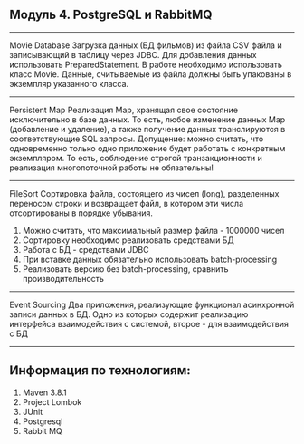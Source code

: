 Модуль 4. PostgreSQL и RabbitMQ
---
---
Movie Database
Загрузка данных (БД фильмов) из файла CSV файла и записывающий в таблицу через  JDBC.
Для добавления данных использовать PreparedStatement.
В работе необходимо использовать класс Movie. Данные, считываемые из файла должны быть упакованы в экземпляр
указанного класса.

---
Persistent Map
Реализация Map, хранящая свое состояние исключительно в базе данных. 
То есть, любое изменение данных Map (добавление и удаление), а также
получение данных транслируются в соответствующие SQL запросы.
Допущение: можно считать, что одновременно только одно приложение будет работать с конкретным экземпляром.
То есть, соблюдение строгой транзакционности и реализация многопоточной работы не обязательны!

---
FileSort
Сортировка файла, состоящего из чисел (long), разделенных переносом строки и возвращает файл,
в котором эти числа отсортированы в порядке убывания.
1. Можно считать, что максимальный размер файла - 1000000 чисел
2. Сортировку необходимо реализовать средствами БД
3. Работа с БД - средствами JDBC
4. При вставке данных обязательно использовать batch-processing
5. Реализовать версию без batch-processing, сравнить производительность

---
Event Sourcing
Два приложения, реализующие функционал асинхронной записи данных в БД.
Одно из которых содержит реализацию интерфейса взаимодействия с системой, второе - для взаимодействия с БД

---
Информация по технологиям:
---
1. Maven 3.8.1
2. Project Lombok
3. JUnit
4. Postgresql
5. Rabbit MQ